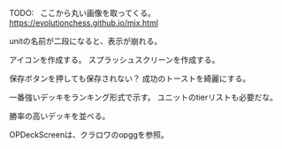 TODO:  
ここから丸い画像を取ってくる。
https://evolutionchess.github.io/mix.html

unitの名前が二段になると、表示が崩れる。

アイコンを作成する。
スプラッシュスクリーンを作成する。

保存ボタンを押しても保存されない？
成功のトーストを綺麗にする。

一番強いデッキをランキング形式で示す。
ユニットのtierリストも必要だな。

勝率の高いデッキを並べる。

OPDeckScreenは、クラロワのopggを参照。
